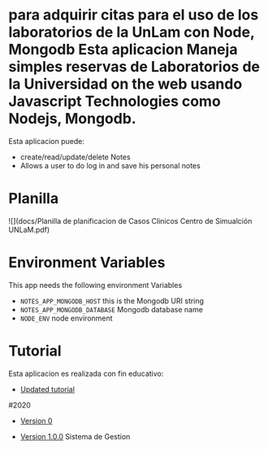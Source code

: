 # para adquirir citas para el uso de los laboratorios de la UnLam con Node, Mongodb Esta aplicacion Maneja  simples reservas de Laboratorios de la Universidad on the web usando Javascript Technologies como Nodejs, Mongodb.
Esta aplicacion puede:
- create/read/update/delete Notes
- Allows a user to do log in and save his personal notes

# Planilla
![](docs/Planilla de planificacion de Casos Clinicos Centro de Simualción UNLaM.pdf)

# Environment Variables
This app needs the following environment Variables
* `NOTES_APP_MONGODB_HOST` this is the Mongodb URI string
* `NOTES_APP_MONGODB_DATABASE` Mongodb database name
* `NODE_ENV` node environment

# Tutorial
Esta aplicacion es realizada con fin educativo:
* [Updated tutorial]()

#2020
* [Version 0](https://east-deck.000webhostapp.com/)


* [Version 1.0.0]()
Sistema de Gestion 

